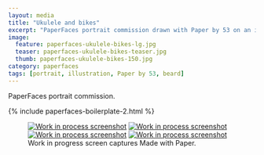```yaml
---
layout: media
title: "Ukulele and bikes"
excerpt: "PaperFaces portrait commission drawn with Paper by 53 on an iPad."
image: 
  feature: paperfaces-ukulele-bikes-lg.jpg
  teaser: paperfaces-ukulele-bikes-teaser.jpg
  thumb: paperfaces-ukulele-bikes-150.jpg
category: paperfaces
tags: [portrait, illustration, Paper by 53, beard]
---
```


PaperFaces portrait commission.

{% include paperfaces-boilerplate-2.html %}

<figure class="third">
	<a href="{{ site.url }}/images/paperfaces-ukulele-bikes-process-1-lg.jpg"><img src="{{ site.url }}/images/paperfaces-ukulele-bikes-process-1-600.jpg" alt="Work in process screenshot"></a>
	<a href="{{ site.url }}/images/paperfaces-ukulele-bikes-process-2-lg.jpg"><img src="{{ site.url }}/images/paperfaces-ukulele-bikes-process-2-600.jpg" alt="Work in process screenshot"></a>
	<a href="{{ site.url }}/images/paperfaces-ukulele-bikes-process-3-lg.jpg"><img src="{{ site.url }}/images/paperfaces-ukulele-bikes-process-3-600.jpg" alt="Work in process screenshot"></a>
  <a href="{{ site.url }}/images/paperfaces-ukulele-bikes-process-4-lg.jpg"><img src="{{ site.url }}/images/paperfaces-ukulele-bikes-process-4-600.jpg" alt="Work in process screenshot"></a>
	<figcaption>Work in progress screen captures Made with Paper.</figcaption>
</figure>
